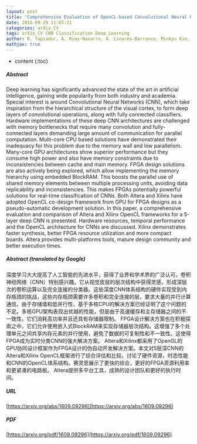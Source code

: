 ```yaml
---
layout: post
title: "Comprehensive Evaluation of OpenCL-based Convolutional Neural Network Accelerators in Xilinx and Altera FPGAs"
date: 2016-09-29 11:03:21
categories: arXiv_CV
tags: arXiv_CV CNN Classification Deep_Learning
author: R. Tapiador, A. Rios-Navarro, A. Linares-Barranco, Minkyu Kim, Deepak Kadetotad, Jae-sun Seo
mathjax: true
---
```


* content
{:toc}

##### Abstract
Deep learning has significantly advanced the state of the art in artificial intelligence, gaining wide popularity from both industry and academia. Special interest is around Convolutional Neural Networks (CNN), which take inspiration from the hierarchical structure of the visual cortex, to form deep layers of convolutional operations, along with fully connected classifiers. Hardware implementations of these deep CNN architectures are challenged with memory bottlenecks that require many convolution and fully-connected layers demanding large amount of communication for parallel computation. Multi-core CPU based solutions have demonstrated their inadequacy for this problem due to the memory wall and low parallelism. Many-core GPU architectures show superior performance but they consume high power and also have memory constraints due to inconsistencies between cache and main memory. FPGA design solutions are also actively being explored, which allow implementing the memory hierarchy using embedded BlockRAM. This boosts the parallel use of shared memory elements between multiple processing units, avoiding data replicability and inconsistencies. This makes FPGAs potentially powerful solutions for real-time classification of CNNs. Both Altera and Xilinx have adopted OpenCL co-design framework from GPU for FPGA designs as a pseudo-automatic development solution. In this paper, a comprehensive evaluation and comparison of Altera and Xilinx OpenCL frameworks for a 5-layer deep CNN is presented. Hardware resources, temporal performance and the OpenCL architecture for CNNs are discussed. Xilinx demonstrates faster synthesis, better FPGA resource utilization and more compact boards. Altera provides multi-platforms tools, mature design community and better execution times.

##### Abstract (translated by Google)
深度学习大大提高了人工智能的先进水平，获得了业界和学术界的广泛认可。卷积神经网络（CNN）特别感兴趣，它从视觉皮层的层次结构中获得灵感，形成深层次的卷积运算以及完全连接的分类器。这些深度CNN体系结构的硬件实现受到内存瓶颈的挑战，这些内存瓶颈需要许多卷积和完全连接的层，要求大量的并行计算通信。由于存储墙和低并行性，基于多核CPU的解决方案已经证明了这个问题的不足。多核GPU架构表现出优越的性能，但是由于高速缓存和主存储器之间的不一致性，它们消耗高功率并且还具有存储器限制。 FPGA设计解决方案也在积极探索之中，它们允许使用嵌入式BlockRAM来实现存储器层次结构。这增强了多个处理单元之间共享内存元素的并行使用，避免了数据的可复制性和不一致性。这使得FPGA成为实时分类CNN的强大解决方案。 Altera和Xilinx都采用了OpenGL的GPU协同设计框架作为FPGA设计的伪自动开发解决方案。本文对5层深CNN的Altera和Xilinx OpenCL框架进行了综合评估和比较。讨论了硬件资源，时态性能和CNN的OpenCL体系结构。赛灵思展示了更快的综合，更好的FPGA资源利用率和更紧凑的电路板。 Altera提供多平台工具，成熟的设计团队和更好的执行时间。

##### URL
[https://arxiv.org/abs/1609.09296](https://arxiv.org/abs/1609.09296)

##### PDF
[https://arxiv.org/pdf/1609.09296](https://arxiv.org/pdf/1609.09296)

